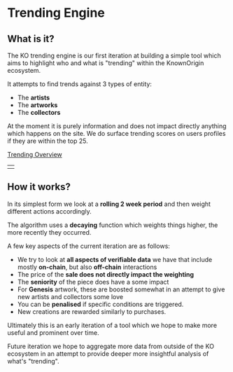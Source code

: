 # Trending Engine

## What is it?

The KO trending engine is our first iteration at building a simple tool which aims to highlight
 who and what is "trending" within the KnownOrigin ecosystem. 

It attempts to find trends against 3 types of entity:
 - The **artists**
 - The **artworks**
 - The **collectors**

At the moment it is purely information and does not impact directly anything which happens on the site. 
We do surface trending scores on users profiles if they are within the top 25. 

[Trending Overview](https://knownorigin.io/trending)

<table><tr><td>
<img :src="$withBase('/trending/trending.png')">
</td></tr></table>

## How it works?

In its simplest form we look at a **rolling 2 week period** and then weight different actions accordingly. 

The algorithm uses a **decaying** function which weights things higher, the more recently they occurred.  

A few key aspects of the current iteration are as follows:

 - We try to look at **all aspects of verifiable data** we have that include mostly **on-chain**, but also **off-chain** interactions
 - The price of the **sale does not directly impact the weighting**
 - The **seniority** of the piece does have a some impact
 - For **Genesis** artwork, these are boosted somewhat in an attempt to give new artists and collectors some love 
 - You can be **penalised** if specific conditions are triggered. 
 - New creations are rewarded similarly to purchases. 
 
Ultimately this is an early iteration of a tool which we hope to make more useful and prominent over time. 

Future iteration we hope to aggregate more data from outside of the KO ecosystem in an attempt to provide deeper
more insightful analysis of what's "trending". 
